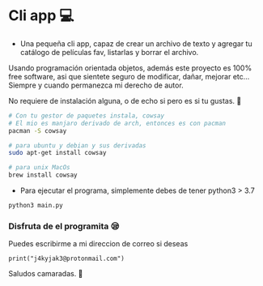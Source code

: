 # Cli app 💻

* Una pequeña cli app, capaz de crear un archivo de texto y agregar tu catálogo de películas fav, listarlas y borrar el archivo.

Usando programación orientada objetos, además este proyecto es 100% free software, asi que sientete seguro de modificar, dañar, mejorar etc… Siempre y cuando permanezca mi derecho de autor.

No requiere de instalación alguna, o de echo si pero es si tu gustas. 💯
```sh
# Con tu gestor de paquetes instala, cowsay
# El mio es manjaro derivado de arch, entonces es con pacman
pacman -S cowsay

# para ubuntu y debian y sus derivadas
sudo apt-get install cowsay

# para unix MacOs
brew install cowsay
```

* Para ejecutar el programa, simplemente debes de tener python3 > 3.7
```sh
python3 main.py
```

### Disfruta de el programita 😪

Puedes escribirme a mi direccion de correo si deseas
```python3
print("j4kyjak3@protonmail.com")
```

Saludos camaradas. 🎱

